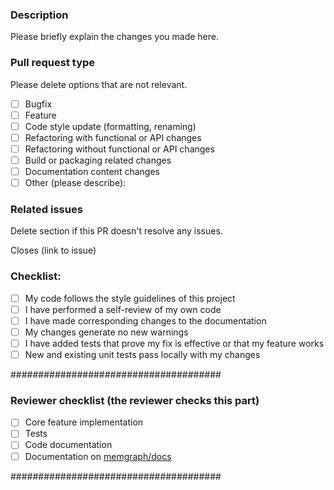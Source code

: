 ### Description

Please briefly explain the changes you made here.

### Pull request type

Please delete options that are not relevant.

- [ ] Bugfix
- [ ] Feature
- [ ] Code style update (formatting, renaming)
- [ ] Refactoring with functional or API changes
- [ ] Refactoring without functional or API changes
- [ ] Build or packaging related changes
- [ ] Documentation content changes
- [ ] Other (please describe):

### Related issues

Delete section if this PR doesn't resolve any issues. 

Closes (link to issue)

### Checklist:

- [ ] My code follows the style guidelines of this project
- [ ] I have performed a self-review of my own code
- [ ] I have made corresponding changes to the documentation
- [ ] My changes generate no new warnings
- [ ] I have added tests that prove my fix is effective or that my feature works
- [ ] New and existing unit tests pass locally with my changes

######################################

### Reviewer checklist (the reviewer checks this part)
- [ ] Core feature implementation
- [ ] Tests
- [ ] Code documentation
- [ ] Documentation on [memgraph/docs](https://github.com/memgraph/docs)

######################################
